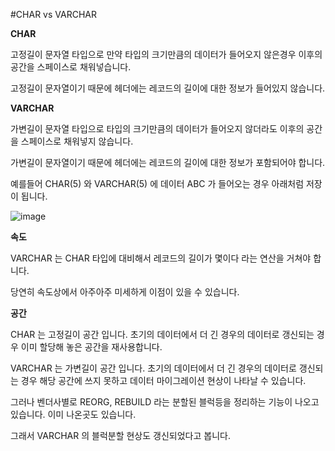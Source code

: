 
#CHAR vs VARCHAR

**CHAR**

고정길이 문자열 타입으로 만약 타입의 크기만큼의 데이터가 들어오지 않은경우 이후의 공간을 스페이스로 채워넣습니다.

고정길이 문자열이기 때문에 헤더에는 레코드의 길이에 대한 정보가 들어있지 않습니다.

**VARCHAR**

가변길이 문자열 타입으로 타입의 크기만큼의 데이터가 들어오지 않더라도 이후의 공간을 스페이스로 채워넣지 않습니다.

가변길이 문자열이기 때문에 헤더에는 레코드의 길이에 대한 정보가 포함되어야 합니다.

예를들어 CHAR(5) 와 VARCHAR(5) 에 데이터 ABC 가 들어오는 경우 아래처럼 저장이 됩니다.

![image](https://user-images.githubusercontent.com/57666307/122777375-f20a3b80-d2e6-11eb-8535-305a6fb243ae.png)


**속도**

VARCHAR 는 CHAR 타입에 대비해서 레코드의 길이가 몇이다 라는 연산을 거쳐야 합니다.

당연히 속도상에서 아주아주 미세하게 이점이 있을 수 있습니다.

**공간**

CHAR 는 고정길이 공간 입니다. 초기의 데이터에서 더 긴 경우의 데이터로 갱신되는 경우 이미 할당해 놓은 공간을 재사용합니다.

VARCHAR 는 가변길이 공간 입니다. 초기의 데이터에서 더 긴 경우의 데이터로 갱신되는 경우 해당 공간에 쓰지 못하고 데이터 마이그레이션 현상이 나타날 수 있습니다.

그러나 벤더사별로 REORG, REBUILD 라는 분할된 블럭등을 정리하는 기능이 나오고 있습니다. 이미 나온곳도 있습니다.

그래서 VARCHAR 의 블럭분할 현상도 갱신되었다고 봅니다.
